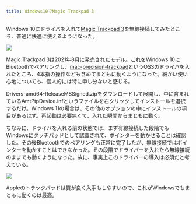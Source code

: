 ```yaml
---
title: Windows10でMagic Trackpad 3
---
```

Windows 10にドライバを入れて[Magic Trackpad 3](https://www.amazon.co.jp/dp/B09BTT6FJ9)を無線接続してみたところ、普通に快適に使えるようになった。

![](https://lh5.googleusercontent.com/6fpHDNEShGIG7DUCSNYr8dEk4zztdN42Ubb_qTpgOeJ3PzakyUJOIIiZ2tCzfaRSNNZx062epmGKU2fZP7CF38M8uUDHX8L1B1ErsbFqR2DVQiMpYYxBCNocB6Xg-CHyGDP2pqZfoef1L_i53bvXuKxLaM7I1Ydc5BQ0Pslzbgp96-2vOlscFk0ypoM1Fg)

Magic Trackpad 3は2021年8月に発売されたモデル。これをWindows 10にBluetoothでペアリングし、[mac-precision-trackpad](https://github.com/imbushuo/mac-precision-touchpad)というOSSのドライバを入れたところ、4本指の操作なども含めてまともに動くようになった。細かい使い心地についても、個人的には特に申し分ないと感じる。

Drivers-amd64-ReleaseMSSigned.zipをダウンロードして展開し、中に含まれているAmtPtpDevice.infというファイルを右クリックしてインストールを選択するだけ。Windows 11の場合は、その他のオプションの中にインストールの項目があるはず。再起動は必要無くて、入れた瞬間からまともに動く。

ちなみに、ドライバを入れる前の状態では、まず有線接続した段階でもWindowsにタッチパッドとして認識されて、ポインターを動かせることは確認した。その後Bluetoothでのペアリングも正常に完了したが、無線接続ではポインターを動かすことはできなかった。その段階でドライバーを入れたら無線接続のままでも動くようになった。故に、事実上このドライバーの導入は必須だと考えている。

![](https://lh3.googleusercontent.com/JoLjVl8fCi5jZPuP6zQFU5YiEaGXJkHAbQOE_UmIVyOeQVDrYM30Fq6esawLFrMG2DDULncgtsjrO_0F2fApqd2SkbNqyCgetZ2Qn0Uie9y9r5MM_pFkauaVE6B7b07KR706sJ7S1FKCQQa8H2Qy5AtugneW7w57z1Gug9FkxBn2RSb7g0duymWC80blMA)

Appleのトラックパッドは質が良く入手もしやすいので、これがWindowsでもまともに動くのは最高。
